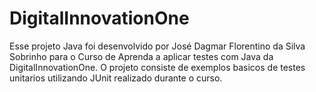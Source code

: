 # DigitalInnovationOne
Esse projeto Java foi desenvolvido por José Dagmar Florentino da Silva Sobrinho para o Curso de Aprenda a aplicar testes com Java da DigitalInnovationOne.
O projeto consiste de exemplos basicos de testes unitarios utilizando JUnit realizado durante o curso.
